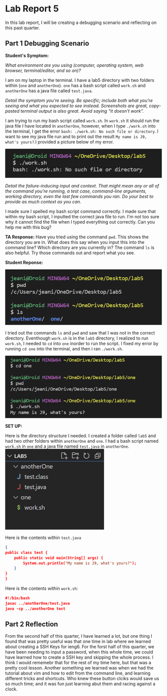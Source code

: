# **Lab Report 5**
In this lab report, I will be creating a debugging scenario and reflecting on this past quarter.

## **Part 1** Debugging Scenario
**Student's Symptom:** 

*What environment are you using (computer, operating system, web browser, terminal/editor, and so on)?*

I am on my laptop in the terminal. I have a lab5 directory with two folders within (`one` and `anotherOne`). `one` has a bash script called `work.sh` and `anotherOne` has a java file called `test.java`.

*Detail the symptom you're seeing. Be specific; include both what you're seeing and what you expected to see instead. Screenshots are great, copy-pasted terminal output is also great. Avoid saying “it doesn't work”.*

I am trying to run my bash script called `work.sh`. In `work.sh` it should run the java file I have located in `anotherOne`, however, when I type `./work.sh` into the terminal, I get the error `bash: ./work.sh: No such file or directory`. I want to see my java file run and to print out the result `My name is J9, what's yours?`.I provided a picture below of my error.

![Image](bug.png)

*Detail the failure-inducing input and context. That might mean any or all of the command you're running, a test case, command-line arguments, working directory, even the last few commands you ran. Do your best to provide as much context as you can.*

I made sure I spelled my bash script command correctly. I made sure that within my bash script, I inputted the correct java file to run. I'm not too sure why it cannot find the file when I typed everything out correctly. Can you help me with this bug?

**TA Response:**
Have you tried using the command `pwd`. This shows the directory you are in. What does this say when you input this into the command line? Which directory are you currently in? The command `ls` is also helpful. Try those commands out and report what you see.

**Student Reponse:**

![Image](tryAgaib.png)

I tried out the commands `ls` and `pwd` and saw that I was not in the correct directory. Eventhough `work.sh` is in the `lab5` directory, I realized to run `work.sh`, I needed to `cd` into `one` inorder to run the script. I fixed my error by running `cd one` into the terminal, and then i ran `./work.sh`.

![Image](yay.png)

**SET UP:**

Here is the directory structure I needed. I created a folder called `lab5` and had two other folders within `anotherOne` and `one`. I had a bash script named `work.sh` in `one` and a java file named `test.java` in `anotherOne`.
![Image](stuff.png)

Here is the contents within `test.java`

```json
{
public class test {
    public static void main(String[] args) {
        System.out.println("My name is J9, what's yours?");
    }
}
}
```
Here is the contents within `work.sh`:

```json
#!/bin/bash
javac ../anotherOne/test.java
java -cp ../anotherOne test
```

## **Part 2** Reflection
From the second half of this quarter, I have learned a lot, but one thing I found that was pretty useful was that one time in lab where we learned about creating a SSH Keys for ieng6. For the forst half of this quarter, we have been needing to input a password, when this whole time, we could have learned how to create a SSH key and skipping the whole process. I think I would rememebr that for the rest of my time here, but that was a pretty cool lesson. Another something we learned was when we had the tutorial about vim and how to edit from the command line, and learning different tricks and shortcuts. Who knew these button clciks would save us so much time; and it was fun just learning abut them and racing against a clock.

